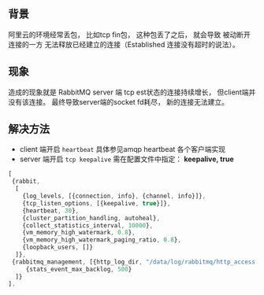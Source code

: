 ## 背景
阿里云的环境经常丢包， 比如tcp fin包， 这种包丢了之后， 就会导致 被动断开连接的一方 无法释放已经建立的连接（Established 连接没有超时的说法）。

## 现象
造成的现象就是 RabbitMQ server 端 tcp est状态的连接持续增长， 但client端并没有该连接。  最终导致server端的socket fd耗尽， 新的连接无法建立。

## 解决方法
- client 端开启 `heartbeat`
   具体参见amqp heartbeat 各个客户端实现
- server 端开启 `tcp keepalive`
   需在配置文件中指定： **keepalive, true**

```js
[
 {rabbit,
  [
    {log_levels, [{connection, info}, {channel, info}]},
    {tcp_listen_options, [{keepalive, true}]},
    {heartbeat, 30},
    {cluster_partition_handling, autoheal},
    {collect_statistics_interval, 10000},
    {vm_memory_high_watermark, 0.8},
    {vm_memory_high_watermark_paging_ratio, 0.8},
    {loopback_users, []}
  ]},
 {rabbitmq_management, [{http_log_dir, "/data/log/rabbitmq/http_access.log"},
     {stats_event_max_backlog, 500}
  ]}
].
```
